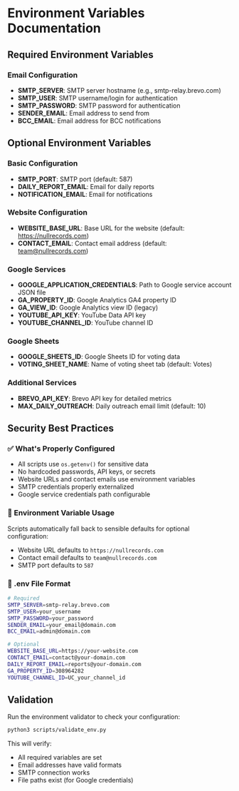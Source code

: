 # Environment Variables Documentation

## Required Environment Variables

### Email Configuration
- **SMTP_SERVER**: SMTP server hostname (e.g., smtp-relay.brevo.com)
- **SMTP_USER**: SMTP username/login for authentication
- **SMTP_PASSWORD**: SMTP password for authentication
- **SENDER_EMAIL**: Email address to send from
- **BCC_EMAIL**: Email address for BCC notifications

## Optional Environment Variables

### Basic Configuration
- **SMTP_PORT**: SMTP port (default: 587)
- **DAILY_REPORT_EMAIL**: Email for daily reports
- **NOTIFICATION_EMAIL**: Email for notifications

### Website Configuration
- **WEBSITE_BASE_URL**: Base URL for the website (default: https://nullrecords.com)
- **CONTACT_EMAIL**: Contact email address (default: team@nullrecords.com)

### Google Services
- **GOOGLE_APPLICATION_CREDENTIALS**: Path to Google service account JSON file
- **GA_PROPERTY_ID**: Google Analytics GA4 property ID
- **GA_VIEW_ID**: Google Analytics view ID (legacy)
- **YOUTUBE_API_KEY**: YouTube Data API key
- **YOUTUBE_CHANNEL_ID**: YouTube channel ID

### Google Sheets
- **GOOGLE_SHEETS_ID**: Google Sheets ID for voting data
- **VOTING_SHEET_NAME**: Name of voting sheet tab (default: Votes)

### Additional Services
- **BREVO_API_KEY**: Brevo API key for detailed metrics
- **MAX_DAILY_OUTREACH**: Daily outreach email limit (default: 10)

## Security Best Practices

### ✅ What's Properly Configured
- All scripts use `os.getenv()` for sensitive data
- No hardcoded passwords, API keys, or secrets
- Website URLs and contact emails use environment variables
- SMTP credentials properly externalized
- Google service credentials path configurable

### 🔧 Environment Variable Usage
Scripts automatically fall back to sensible defaults for optional configuration:
- Website URL defaults to `https://nullrecords.com`
- Contact email defaults to `team@nullrecords.com`
- SMTP port defaults to `587`

### 📝 .env File Format
```bash
# Required
SMTP_SERVER=smtp-relay.brevo.com
SMTP_USER=your_username
SMTP_PASSWORD=your_password
SENDER_EMAIL=your_email@domain.com
BCC_EMAIL=admin@domain.com

# Optional
WEBSITE_BASE_URL=https://your-website.com
CONTACT_EMAIL=contact@your-domain.com
DAILY_REPORT_EMAIL=reports@your-domain.com
GA_PROPERTY_ID=308964282
YOUTUBE_CHANNEL_ID=UC_your_channel_id
```

## Validation

Run the environment validator to check your configuration:
```bash
python3 scripts/validate_env.py
```

This will verify:
- All required variables are set
- Email addresses have valid formats
- SMTP connection works
- File paths exist (for Google credentials)
